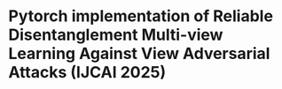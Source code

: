 # Pytorch implementation of Reliable Disentanglement Multi-view Learning Against View Adversarial Attacks (IJCAI 2025)
